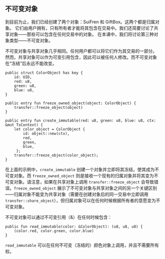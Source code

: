## 不可变对象

到目前为止，我们已经创建了两个对象：SuiFren 和 GiftBox。这两个都是归属对象。
它们由用户拥有，只有所有者才能将其包含在交易中。我们还简要讨论了共享对象——那些可以包含在任何交易中的对象。
在本课中，我们将讨论第三种对象类型——不可变对象。

不可变对象与共享对象几乎相同。任何用户都可以将它们作为其交易的一部分。
然而，共享对象可以作为可变引用包含，因此可以被任何人修改。而不可变对象在“冻结”后永远不能改变。

```move
public struct ColorObject has key {
    id: UID,
    red: u8,
    green: u8,
    blue: u8,
}

public entry fun freeze_owned_object(object: ColorObject) {
    transfer::freeze_object(object)
}

public entry fun create_immutable(red: u8, green: u8, blue: u8, ctx: &mut TxContext) {
    let color_object = ColorObject {
        id: object::new(ctx),
        red,
        green,
        blue,
     };
    transfer::freeze_object(color_object);
}
```
在上面的示例中，`create_immutable` 创建一个对象并立即将其冻结，使其成为不可变对象。而 `freeze_owned_object` 则是接收一个现有的归属对象并将其变为不可变对象。请注意，如果在共享对象上调用 `transfer::freeze_object` 会导致错误。`freeze_owned_object` 展示了不可变对象与共享对象之间的另一个关键区别——归属对象不能变为共享对象（需要在创建对象后的同一交易中立即调用 `transfer::share_object`），但归属对象可以在任何时候根据所有者的意愿变为不可变对象。

不可变对象可以通过不可变引用（&）在任何时候包含：

```move
public fun read_immutable(color: &ColorObject): (u8, u8, u8) {
    (color.red, color.green, color.blue)
}
```
`read_immutable` 可以在任何不可变（冻结的）颜色对象上调用，并且不需要所有权。